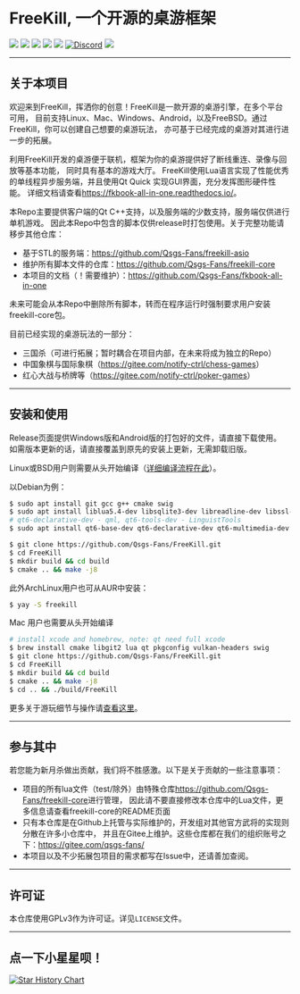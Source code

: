 # FreeKill, 一个开源的桌游框架

![](https://img.shields.io/github/repo-size/notify-ctrl/freekill?color=green)
![](https://img.shields.io/github/languages/top/Notify-ctrl/FreeKill)
![](https://img.shields.io/github/license/notify-ctrl/freekill)
![](https://img.shields.io/github/v/tag/notify-ctrl/freekill)
![](https://img.shields.io/github/issues/notify-ctrl/freekill)
[![Discord](https://img.shields.io/badge/chat-discord-blue)](https://discord.gg/tp35GrQR6v)
![](https://img.shields.io/github/stars/notify-ctrl/freekill?style=social)

___

## 关于本项目

欢迎来到FreeKill，挥洒你的创意！FreeKill是一款开源的桌游引擎，在多个平台可用，
目前支持Linux、Mac、Windows、Android，以及FreeBSD。通过FreeKill，你可以创建自己想要的桌游玩法，
亦可基于已经完成的桌游对其进行进一步的拓展。

利用FreeKill开发的桌游便于联机，框架为你的桌游提供好了断线重连、录像与回放等基本功能，
同时具有基本的游戏大厅。
FreeKill使用Lua语言实现了性能优秀的单线程异步服务端，并且使用Qt Quick
实现GUI界面，充分发挥图形硬件性能。
详细文档请查看<https://fkbook-all-in-one.readthedocs.io/>。

本Repo主要提供客户端的Qt C++支持，以及服务端的少数支持，服务端仅供进行单机游戏。
因此本Repo中包含的脚本仅供release时打包使用。关于完整功能请移步其他仓库：

- 基于STL的服务端：<https://github.com/Qsgs-Fans/freekill-asio>
- 维护所有脚本文件的仓库：<https://github.com/Qsgs-Fans/freekill-core>
- 本项目的文档（！需要维护）：<https://github.com/Qsgs-Fans/fkbook-all-in-one>

未来可能会从本Repo中删除所有脚本，转而在程序运行时强制要求用户安装freekill-core包。

目前已经实现的桌游玩法的一部分：

- 三国杀（可进行拓展；暂时耦合在项目内部，在未来将成为独立的Repo）
- 中国象棋与国际象棋（<https://gitee.com/notify-ctrl/chess-games>）
- 红心大战与桥牌等（<https://gitee.com/notify-ctrl/poker-games>）

___

## 安装和使用

Release页面提供Windows版和Android版的打包好的文件，请直接下载使用。
如需版本更新的话，请直接覆盖到原先的安装上更新，无需卸载旧版。

Linux或BSD用户则需要从头开始编译（[详细编译流程在此](https://fkbook-all-in-one.readthedocs.io/zh-cn/latest/develop/02-env.html)）。

以Debian为例：

```sh
$ sudo apt install git gcc g++ cmake swig
$ sudo apt install liblua5.4-dev libsqlite3-dev libreadline-dev libssl-dev libgit2-dev
# qt6-declarative-dev - qml, qt6-tools-dev - LinguistTools
$ sudo apt install qt6-base-dev qt6-declarative-dev qt6-multimedia-dev qt6-tools-dev
```

```sh
$ git clone https://github.com/Qsgs-Fans/FreeKill.git
$ cd FreeKill
$ mkdir build && cd build
$ cmake .. && make -j8
```

此外ArchLinux用户也可从AUR中安装：

```sh
$ yay -S freekill
```

Mac 用户也需要从头开始编译
```sh
# install xcode and homebrew, note: qt need full xcode
$ brew install cmake libgit2 lua qt pkgconfig vulkan-headers swig
$ git clone https://github.com/Qsgs-Fans/FreeKill.git
$ cd FreeKill
$ mkdir build && cd build
$ cmake .. && make -j8
$ cd .. && ./build/FreeKill
```

更多关于游玩细节与操作请[查看这里](https://fkbook-all-in-one.readthedocs.io/zh-cn/latest/for-players/index.html)。

___

## 参与其中

若您能为新月杀做出贡献，我们将不胜感激。以下是关于贡献的一些注意事项：

- 项目的所有lua文件（test/除外）由特殊仓库<https://github.com/Qsgs-Fans/freekill-core>进行管理，
  因此请不要直接修改本仓库中的Lua文件，更多信息请查看freekill-core的README页面
- 只有本仓库是在Github上托管与实际维护的，开发组对其他官方武将的实现则分散在许多小仓库中，
  并且在Gitee上维护。这些仓库都在我们的组织账号之下：<https://gitee.com/qsgs-fans/>
- 本项目以及不少拓展包项目的需求都写在Issue中，还请善加查阅。

___

## 许可证

本仓库使用GPLv3作为许可证。详见`LICENSE`文件。

___

## 点一下小星星呗！

[![Star History Chart](https://api.star-history.com/svg?repos=Qsgs-Fans/FreeKill&type=Date)](https://star-history.com/#Qsgs-Fans/FreeKill&Date)
